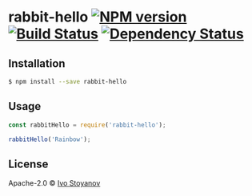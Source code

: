 # rabbit-hello [![NPM version][npm-image]][npm-url] [![Build Status][travis-image]][travis-url] [![Dependency Status][daviddm-image]][daviddm-url]
> 

## Installation

```sh
$ npm install --save rabbit-hello
```

## Usage

```js
const rabbitHello = require('rabbit-hello');

rabbitHello('Rainbow');
```
## License

Apache-2.0 © [Ivo Stoyanov]()


[npm-image]: https://badge.fury.io/js/rabbit-hello.svg
[npm-url]: https://npmjs.org/package/rabbit-hello
[travis-image]: https://travis-ci.org/ivostoy2/rabbit-hello.svg?branch=master
[travis-url]: https://travis-ci.org/ivostoy2/rabbit-hello
[daviddm-image]: https://david-dm.org/ivostoy2/rabbit-hello.svg?theme=shields.io
[daviddm-url]: https://david-dm.org/ivostoy2/rabbit-hello
